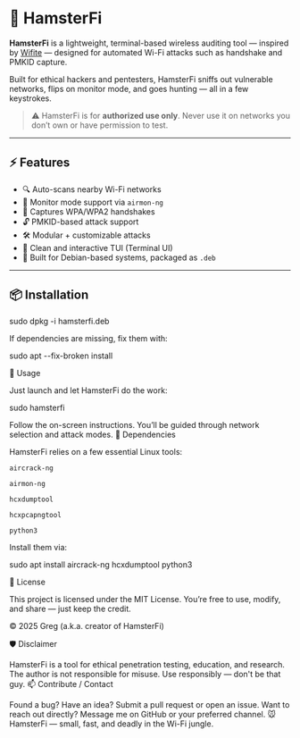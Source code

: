 # 🐹 HamsterFi

**HamsterFi** is a lightweight, terminal-based wireless auditing tool — inspired by [Wifite](https://github.com/derv82/wifite2) — designed for automated Wi-Fi attacks such as handshake and PMKID capture.

Built for ethical hackers and pentesters, HamsterFi sniffs out vulnerable networks, flips on monitor mode, and goes hunting — all in a few keystrokes.

> ⚠️ HamsterFi is for **authorized use only**. Never use it on networks you don’t own or have permission to test.

---

## ⚡ Features

- 🔍 Auto-scans nearby Wi-Fi networks
- 📡 Monitor mode support via `airmon-ng`
- 🧠 Captures WPA/WPA2 handshakes
- 🔓 PMKID-based attack support
- 🛠️ Modular + customizable attacks
- 🐚 Clean and interactive TUI (Terminal UI)
- 🐧 Built for Debian-based systems, packaged as `.deb`

---

## 📦 Installation


sudo dpkg -i hamsterfi.deb

If dependencies are missing, fix them with:

sudo apt --fix-broken install

🚀 Usage

Just launch and let HamsterFi do the work:

sudo hamsterfi

Follow the on-screen instructions. You’ll be guided through network selection and attack modes.
🧠 Dependencies

HamsterFi relies on a few essential Linux tools:

    aircrack-ng

    airmon-ng

    hcxdumptool

    hcxpcapngtool

    python3

Install them via:

sudo apt install aircrack-ng hcxdumptool python3

👑 License

This project is licensed under the MIT License. You’re free to use, modify, and share — just keep the credit.

© 2025 Greg (a.k.a. creator of HamsterFi)

🛡️ Disclaimer

HamsterFi is a tool for ethical penetration testing, education, and research. The author is not responsible for misuse. Use responsibly — don't be that guy.
📫 Contribute / Contact

Found a bug? Have an idea? Submit a pull request or open an issue.
Want to reach out directly? Message me on GitHub or your preferred channel.
🐭 HamsterFi — small, fast, and deadly in the Wi-Fi jungle.
